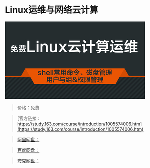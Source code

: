 # Linux运维与网络云计算

![img](../../../assets/study163/free/935d10f9-730e-4093-a0ca-b1dffb830c5a.jpg)

> 价格：免费

> [官方链接：https://study.163.com/course/introduction/1005574006.htm](https://study.163.com/course/introduction/1005574006.htm)

> [阿里网盘：]()

> [百度网盘：]()

> [夸克网盘：]()
